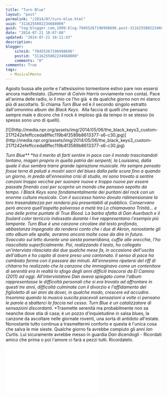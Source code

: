 ```yaml
---
title: "Turn Blue"
layout: "post"
permalink: "/2014/07/turn-blue.html"
uuid: "3116255802234668000"
guid: "tag:blogger.com,1999:blog-70455267196998696.post-3116255802234668000"
date: "2014-07-21 10:07:00"
updated: "2014-07-21 10:11:43"
description: 
blogger:
    siteid: "70455267196998696"
    postid: "3116255802234668000"
    comments: "0"
comments: True
tags:
  - MusicalMente
---
```

Agosto bussa alle porte e l'attesissimo tormentone estivo pare non
essersi ancora manifestato. (*Summer* di *Calvin Harris* ovviamente non
conta). Pace all'anima delle radio, io il mio ce l'ho già  e da qualche
giorno non mi stanco più di ascoltarlo. Si chiama *Turn Blue* ed è il
secondo singolo estratto dall'omonimo album dei *Black Keys*. 
Alla faccia di quelli che pensano sempre male e dicono che il rock è
imploso già da tempo in se stesso (io spesso sono uno di quelli).

<div markdown="1" class="img-wrapper">
[![](http://media.npr.org/assets/img/2014/05/06/the_black_keys3_custom-217f242efeffcceda8ffec119b4f3589b8613377-s6-c30.jpg)](http://media.npr.org/assets/img/2014/05/06/the_black_keys3_custom-217f242efeffcceda8ffec119b4f3589b8613377-s6-c30.jpg)
</div>
  
<span style="font-style: italic;">Turn Blue</span>** **ha il merito di
farti sentire in pace con il mondo trascinandoti lontano, magari proprio
in quella patria dei serpenti, la *Louisiana,* dalla quale il duo sembra
trarre grande ispirazione musicale.
Ho sempre pensato fosse terra di paludi e mostri sacri del blues dalla
pelle scura fino a quando un giorno, in preda all'ennesima crisi di
studio, mi sono trovato a sentire canzoni troppo vecchie per suonare
nuove e troppo nuove per essere passate finendo così per scoprire un
mondo che pensavo sepolto da tempo.
I *Black Keys* sono fondamentalmente dei puritani del rock con un enorme
cultura musicale. Con il successo hanno dovuto ridimensionare la loro
trasandatezza per rendersi più presentabili al pubblico. Conservano però
ancora quell'aspetto polveroso a metà tra *Lo chiamavano Trinità...* e
una delle prime puntate di *True Blood*. La barba sfatta di *Dan
Auerbach* e il foulard color terriccio indossato durante i live
rappresentano l'esempio più lampante.
*Turn Blue* è una canzone circolare dal testo profondo, abbastanza
impegnato da rendersi conto che i due di *Akron*, nonostante gli otto
album alle spalle,* *avranno ancora molte cose da dire in futuro.
Svaccato sul letto durante una siesta pomeridiana, cuffie alle orecchie,
l'ho riascoltata superficialmente. Poi, realizzando il testo, ho
collegato un'intervista rilasciata dai due qualche mese fa, in occasione
dell'uscita dell'album e ho capito di avere preso una cantonata.
Il senso di pace ha cambiato forma con il passare dei minuti.
All'ennesimo ripetersi del riff di chitarra ho realizzato che la canzone
che immaginavo come un contenitore di serenità era in realtà lo sfogo
degli anni difficili trascorsi da *El Camino* *(2011)* ad oggi.
All'intervistatore *Dan* aveva spiegato come l'album rappresentasse le
difficoltà personali che si era trovato ad affrontare in questi tre
anni, difficoltà culminate con il divorzio e l'affidamento del
figlioletto di sei anni da dover, in qualche modo, crescere ed
accudire.
Insomma quando la musica suscita piacevoli sensazioni a volte ci pensano
le parole a sbatterci la faccia nel cesso.
*Turn Blue* è un catalizzatore di sensazioni discordanti.* *Trasmette
serenità ma probabilmente non sa neanche dove stia di casa; è un pozzo
d'inquietudine in salsa blues, la canzone da ascoltare nelle giornate
roventi, una sorta di antidoto all'estate. Nonostante tutto continua a
trasmettermi conforto e questa è l'unica cosa che salva le mie sieste.
Qualche giorno fa avrebbe compiuto gli anni *Ian Curtis*. Lui
sicuramente avrebbe messo in guardia *Dan* dicendogli - Ricordati amico
che prima o poi l'amore ci farà a pezzi tutti. Ricordatelo.

<div class="youtube">
<iframe src="//www.youtube-nocookie.com/embed/C5a1Cl_JOJM?rel=0" frameborder="0" allowfullscreen></iframe>
</div>